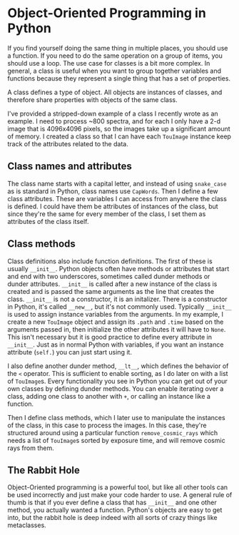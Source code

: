 # Object-Oriented Programming in Python

If you find yourself doing the same thing in multiple places, you should use a function. If you need to do the same operation on a group of items, you should use a loop. The use case for classes is a bit more complex. In general, a class is useful when you want to group together variables and functions because they represent a single thing that has a set of properties.

A class defines a type of object. All objects are instances of classes, and therefore share properties with objects of the same class.

I've provided a stripped-down example of a class I recently wrote as an example. I need to process ~800 spectra, and for each I only have a 2-d image that is 4096x4096 pixels, so the images take up a significant amount of memory. I created a class so that I can have each `TouImage` instance keep track of the attributes related to the data.

## Class names and attributes
The class name starts with a capital letter, and instead of using `snake_case` as is standard in Python, class names use `CapWords`. Then I define a few class attributes. These are variables I can access from anywhere the class is defined. I could have them be attributes of instances of the class, but since they're the same for every member of the class, I set them as attributes of the class itself.

## Class methods
Class definitions also include function definitions. The first of these is usually `__init__`. Python objects often have methods or attributes that start and end with two underscores, sometimes called dunder methods or dunder attributes. `__init__` is called after a new instance of the class is created and is passed the same arguments as the line that creates the class. `__init__` is not a constructor, it is an initalizer. There is a constructor in Python, it's called `__new__`, but it's not commonly used. Typically `__init__` is used to assign instance variables from the arguments. In my example, I create a new `TouImage` object and assign its `.path` and `.time` based on the arguments passed in, then initialize the other attributes it will have to `None`. This isn't necessary but it is good practice to define every attribute in `__init__`. Just as in normal Python with variables, if you want an instance attribute (`self.`)  you can just start using it.

I also define another dunder method, `__lt__`, which defines the behavior of the `<` operator. This is sufficient to enable sorting, as I do later on with a list of `TouImage`s. Every functionality you see in Python you can get out of your own classes by defining dunder methods. You can enable iterating over a class, adding one class to another with `+`, or calling an instance like a function.

Then I define class methods, which I later use to manipulate the instances of the class, in this case to process the images. In this case, they're structured around using a particular function `remove_cosmic_rays`  which needs a list of `TouImage`s sorted by exposure time, and will remove cosmic rays from them.

## The Rabbit Hole
Object-Oriented programming is a powerful tool, but like all other tools can be used incorrectly and just make your code harder to use. A general rule of thumb is that if you ever define a class that has `__init__` and one other method, you actually wanted a function. Python's objects are easy to get into, but the rabbit hole is deep indeed with all sorts of crazy things like metaclasses.